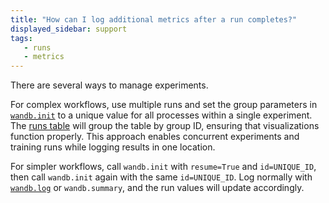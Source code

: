 ```yaml
---
title: "How can I log additional metrics after a run completes?"
displayed_sidebar: support
tags:
   - runs
   - metrics
---
```

There are several ways to manage experiments.

For complex workflows, use multiple runs and set the group parameters in [`wandb.init`](../guides/track/launch.md) to a unique value for all processes within a single experiment. The [runs table](../guides/app/pages/run-page.md) will group the table by group ID, ensuring that visualizations function properly. This approach enables concurrent experiments and training runs while logging results in one location.

For simpler workflows, call `wandb.init` with `resume=True` and `id=UNIQUE_ID`, then call `wandb.init` again with the same `id=UNIQUE_ID`. Log normally with [`wandb.log`](../guides/track/log/intro.md) or `wandb.summary`, and the run values will update accordingly.

